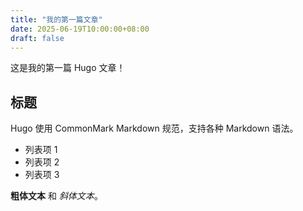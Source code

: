 ```yaml
---
title: "我的第一篇文章"
date: 2025-06-19T10:00:00+08:00
draft: false
---
```


这是我的第一篇 Hugo 文章！

## 标题

Hugo 使用 CommonMark Markdown 规范，支持各种 Markdown 语法。

- 列表项 1
- 列表项 2
- 列表项 3

**粗体文本** 和 *斜体文本*。

